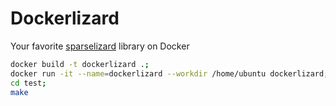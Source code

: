 # Dockerlizard
Your favorite [sparselizard](https://github.com/araven/sparselizard) library on Docker

```bash
docker build -t dockerlizard .;
docker run -it --name=dockerlizard --workdir /home/ubuntu dockerlizard;
cd test;
make
```
